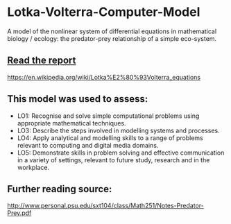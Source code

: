 # Lotka-Volterra-Computer-Model
A model of the nonlinear system of differential equations in mathematical biology / ecology: the predator-prey relationship of a simple eco-system.

## [Read  the report](https://github.com/FrancescoCoding/Lotka-Volterra-Computer-Model/blob/main/Lotka-Volterra%20model%20report%20and%20result%20analysis.pdf)

https://en.wikipedia.org/wiki/Lotka%E2%80%93Volterra_equations

## This model was used to assess:
- LO1: Recognise and solve simple computational problems using appropriate mathematical techniques.
- LO3: Describe the steps involved in modelling systems and processes.
- LO4: Apply analytical and modelling skills to a range of problems relevant to computing and digital media domains.
- LO5: Demonstrate skills in problem solving and effective communication in a variety of settings, relevant to future study, research and in the workplace.

## Further reading source:
http://www.personal.psu.edu/sxt104/class/Math251/Notes-Predator-Prey.pdf
